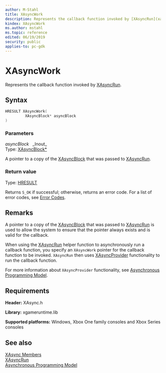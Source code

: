 ```yaml
---
author: M-Stahl
title: XAsyncWork
description: Represents the callback function invoked by [XAsyncRun](xasyncrun.md).
kindex: XAsyncWork
ms.author: mstahl
ms.topic: reference
edited: 06/19/2019
security: public
applies-to: pc-gdk
---
```


# XAsyncWork
  
Represents the callback function invoked by [XAsyncRun](xasyncrun.md).  
  
## Syntax
  
```cpp
HRESULT XAsyncWork(  
         XAsyncBlock* asyncBlock  
)  
```  
  
### Parameters
  
*asyncBlock* &nbsp;&nbsp;\_Inout\_  
Type: [XAsyncBlock*](../structs/xasyncblock.md)  
  
A pointer to a copy of the [XAsyncBlock](../structs/xasyncblock.md) that was passed to [XAsyncRun](xasyncrun.md).  
  
### Return value
  
Type: [HRESULT](/openspecs/windows_protocols/ms-erref/0642cb2f-2075-4469-918c-4441e69c548a)  
  
Returns `S_OK` if successful; otherwise, returns an error code. For a list of error codes, see [Error Codes](../../../errorcodes.md).  
  
## Remarks
  
A pointer to a copy of the [XAsyncBlock](../structs/xasyncblock.md) that was passed to [XAsyncRun](xasyncrun.md) is used to allow the system to ensure that the pointer always exists and is valid for the callback.  
  
When using the [XAsyncRun](xasyncrun.md) helper function to asynchronously run a callback function, you specify an `XAsyncWork` pointer for the callback function to be invoked. `XAsyncRun` then uses [XAsyncProvider](../../xasyncprovider/xasyncprovider_members.md) functionality to run the callback function.  
  
For more information about `XAsyncProvider` functionality, see [Asynchronous Programming Model](../../../../system/overviews/async-programming-model.md).  
  
## Requirements
  
**Header:** XAsync.h  
  
**Library:** xgameruntime.lib  
  
**Supported platforms:** Windows, Xbox One family consoles and Xbox Series consoles  
  
## See also
  
[XAsync Members](../xasync_members.md)  
[XAsyncRun](xasyncrun.md)  
[Asynchronous Programming Model](../../../../system/overviews/async-programming-model.md)  
  
